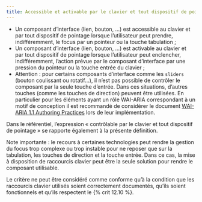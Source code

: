 ```yaml
---
title: Accessible et activable par le clavier et tout dispositif de pointage 
---
```


  * Un composant d’interface (lien, bouton, …) est accessible au clavier et par tout dispositif de pointage lorsque l’utilisateur peut prendre, indifféremment, le focus par un pointeur ou la touche tabulation ;
  * Un composant d’interface (lien, bouton, …) est activable au clavier et par tout dispositif de pointage lorsque l’utilisateur peut enclencher, indifféremment, l’action prévue par le composant d’interface par une pression du pointeur ou la touche entrée du clavier ;
  * Attention : pour certains composants d’interface comme les `sliders` (bouton coulissant ou rotatif…), il n’est pas possible de contrôler le composant par la seule touche d’entrée. Dans ces situations, d’autres touches (comme les touches de direction) peuvent être utilisées. En particulier pour les éléments ayant un rôle WAI-ARIA correspondant à un motif de conception il est recommandé de considérer le document [WAI-ARIA 1.1 Authoring Practices](http://www.w3.org/TR/wai-aria-practices/) lors de leur implémentation. 

Dans le référentiel, l’expression « contrôlable par le clavier et tout
dispositif de pointage » se rapporte également à la présente définition.

Note importante : le recours à certaines technologies peut rendre la gestion
du focus trop complexe ou trop instable pour ne reposer que sur la tabulation,
les touches de direction et la touche entrée. Dans ce cas, la mise à
disposition de raccourcis clavier peut être la seule solution pour rendre le
composant utilisable.

Le critère ne peut être considéré comme conforme qu’à la condition que les
raccourcis clavier utilisés soient correctement documentés, qu’ils soient
fonctionnels et qu’ils respectent le {% crit 12.10 %}.

